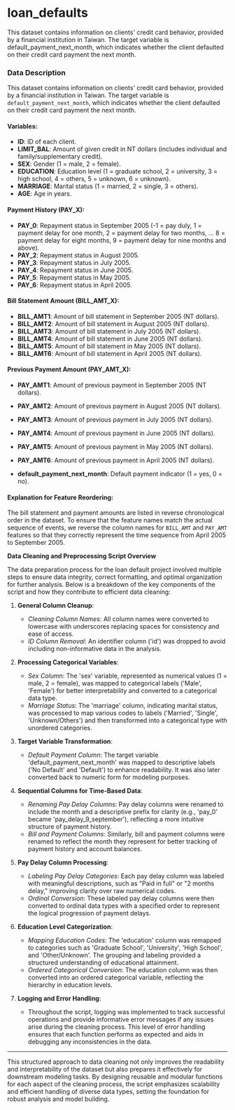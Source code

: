 # loan_defaults
This dataset contains information on clients' credit card behavior, provided by a financial institution in Taiwan. The target variable is default_payment_next_month, which indicates whether the client defaulted on their credit card payment the next month.

### Data Description

This dataset contains information on clients' credit card behavior, provided by a financial institution in Taiwan. The target variable is `default_payment_next_month`, which indicates whether the client defaulted on their credit card payment the next month.

#### Variables:

- **ID**: ID of each client.
- **LIMIT_BAL**: Amount of given credit in NT dollars (includes individual and family/supplementary credit).
- **SEX**: Gender (1 = male, 2 = female).
- **EDUCATION**: Education level (1 = graduate school, 2 = university, 3 = high school, 4 = others, 5 = unknown, 6 = unknown).
- **MARRIAGE**: Marital status (1 = married, 2 = single, 3 = others).
- **AGE**: Age in years.

#### Payment History (PAY_X):
- **PAY_0**: Repayment status in September 2005 (-1 = pay duly, 1 = payment delay for one month, 2 = payment delay for two months, ... 8 = payment delay for eight months, 9 = payment delay for nine months and above).
- **PAY_2**: Repayment status in August 2005.
- **PAY_3**: Repayment status in July 2005.
- **PAY_4**: Repayment status in June 2005.
- **PAY_5**: Repayment status in May 2005.
- **PAY_6**: Repayment status in April 2005.

#### Bill Statement Amount (BILL_AMT_X):
- **BILL_AMT1**: Amount of bill statement in September 2005 (NT dollars).
- **BILL_AMT2**: Amount of bill statement in August 2005 (NT dollars).
- **BILL_AMT3**: Amount of bill statement in July 2005 (NT dollars).
- **BILL_AMT4**: Amount of bill statement in June 2005 (NT dollars).
- **BILL_AMT5**: Amount of bill statement in May 2005 (NT dollars).
- **BILL_AMT6**: Amount of bill statement in April 2005 (NT dollars).

#### Previous Payment Amount (PAY_AMT_X):
- **PAY_AMT1**: Amount of previous payment in September 2005 (NT dollars).
- **PAY_AMT2**: Amount of previous payment in August 2005 (NT dollars).
- **PAY_AMT3**: Amount of previous payment in July 2005 (NT dollars).
- **PAY_AMT4**: Amount of previous payment in June 2005 (NT dollars).
- **PAY_AMT5**: Amount of previous payment in May 2005 (NT dollars).
- **PAY_AMT6**: Amount of previous payment in April 2005 (NT dollars).

- **default_payment_next_month**: Default payment indicator (1 = yes, 0 = no).

#### Explanation for Feature Reordering:
The bill statement and payment amounts are listed in reverse chronological order in the dataset. To ensure that the feature names match the actual sequence of events, we reverse the column names for `BILL_AMT` and `PAY_AMT` features so that they correctly represent the time sequence from April 2005 to September 2005.


**Data Cleaning and Preprocessing Script Overview**

The data preparation process for the loan default project involved multiple steps to ensure data integrity, correct formatting, and optimal organization for further analysis. Below is a breakdown of the key components of the script and how they contribute to efficient data cleaning:

1. **General Column Cleanup**:
   - *Cleaning Column Names*: All column names were converted to lowercase with underscores replacing spaces for consistency and ease of access.
   - *ID Column Removal*: An identifier column ('id') was dropped to avoid including non-informative data in the analysis.

2. **Processing Categorical Variables**:
   - *Sex Column*: The 'sex' variable, represented as numerical values (1 = male, 2 = female), was mapped to categorical labels ('Male', 'Female') for better interpretability and converted to a categorical data type.
   - *Marriage Status*: The 'marriage' column, indicating marital status, was processed to map various codes to labels ('Married', 'Single', 'Unknown/Others') and then transformed into a categorical type with unordered categories.

3. **Target Variable Transformation**:
   - *Default Payment Column*: The target variable 'default_payment_next_month' was mapped to descriptive labels ('No Default' and 'Default') to enhance readability. It was also later converted back to numeric form for modeling purposes.

4. **Sequential Columns for Time-Based Data**:
   - *Renaming Pay Delay Columns*: Pay delay columns were renamed to include the month and a descriptive prefix for clarity (e.g., 'pay_0' became 'pay_delay_9_september'), reflecting a more intuitive structure of payment history.
   - *Bill and Payment Columns*: Similarly, bill and payment columns were renamed to reflect the month they represent for better tracking of payment history and account balances.

5. **Pay Delay Column Processing**:
   - *Labeling Pay Delay Categories*: Each pay delay column was labeled with meaningful descriptions, such as "Paid in full" or "2 months delay," improving clarity over raw numerical codes.
   - *Ordinal Conversion*: These labeled pay delay columns were then converted to ordinal data types with a specified order to represent the logical progression of payment delays.

6. **Education Level Categorization**:
   - *Mapping Education Codes*: The 'education' column was remapped to categories such as 'Graduate School', 'University', 'High School', and 'Other/Unknown'. The grouping and labeling provided a structured understanding of educational attainment.
   - *Ordered Categorical Conversion*: The education column was then converted into an ordered categorical variable, reflecting the hierarchy in education levels.

7. **Logging and Error Handling**:
   - Throughout the script, logging was implemented to track successful operations and provide informative error messages if any issues arise during the cleaning process. This level of error handling ensures that each function performs as expected and aids in debugging any inconsistencies in the data.

---

This structured approach to data cleaning not only improves the readability and interpretability of the dataset but also prepares it effectively for downstream modeling tasks. By designing reusable and modular functions for each aspect of the cleaning process, the script emphasizes scalability and efficient handling of diverse data types, setting the foundation for robust analysis and model building. 
